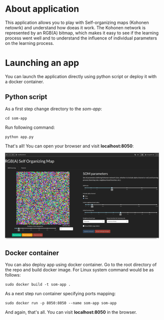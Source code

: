 # About application
This application allows you to play with Self-organizing maps (Kohonen netowrk) and understand
how doeas it work. The Kohonen network is represented by an RGB(A) bitmap, 
which makes it easy to see if the learning process went well and to understand 
the influence of individual parameters on the learning process.

# Launching an app
You can launch the application directly using python script or deploy it with a docker
container.

## Python script
As a first step change directory to the *som-app*:

```shell
cd som-app
```

Run following command:
```shell
python app.py
```

That's all! You can open your browser and visit **localhost:8050**:

![Application layout](som-app/assets/som-app.png)

## Docker container
You can also deploy app using docker container. Go to the root directory of the repo and build
docker image. For Linux system command would be as follows:

```shell
sudo docker build -t som-app .
```

As a next step run container specifying ports mapping:

```shell
sudo docker run -p 8050:8050 --name som-app som-app
```

And again, that's all. You can visit **localhost:8050** in the browser.